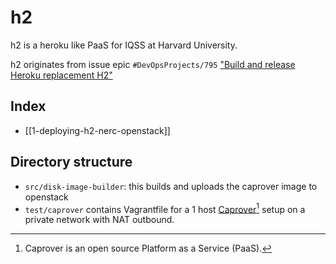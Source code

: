 # h2

h2 is a heroku like PaaS for IQSS at Harvard University.

h2 originates from issue epic `#DevOpsProjects/795` ["Build and release Heroku replacement H2"](https://github.com/hmdc/DevOpsProjects/issues/795)

## Index

* [[1-deploying-h2-nerc-openstack]]

## Directory structure

* `src/disk-image-builder`: this builds and uploads the caprover image to openstack
* `test/caprover` contains Vagrantfile for a 1 host [Caprover](https://caprover.com/)[^caprover] setup on a private network with NAT outbound. 

[^caprover]: Caprover is an open source Platform as a Service (PaaS).